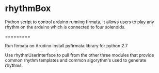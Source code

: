 rhythmBox
=========

Python script to control arduino running firmata. It allows users to play any rhythm on the arduino which is connected to four solenoids.

=========

Run firmata on Arudino
Install pyfirmata library for python 2.7

Use rhythmUserInterface to pull from the other three modules that provide
common rhythm templates and common algorythm's used to generate rhythms. 
